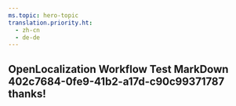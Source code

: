 ```yaml
---
ms.topic: hero-topic
translation.priority.ht: 
  - zh-cn
  - de-de
---
```

## OpenLocalization Workflow Test MarkDown 402c7684-0fe9-41b2-a17d-c90c99371787 thanks!
